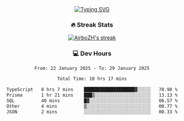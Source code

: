 
<div align="center">
  <a href="https://git.io/typing-svg"><img src="https://readme-typing-svg.demolab.com?font=Fira+Code&size=30&pause=1000&color=33F7F5&center=true&vCenter=true&width=435&lines=Hi+there+%F0%9F%91%8B+I+am+AirboZH+;Welcome+to+my+Github" alt="Typing SVG" /></a>

<h3>🔥 Streak Stats</h3>

<!-- GitHub Readme Streak Stats - https://github.com/DenverCoder1/github-readme-streak-stats -->
<p>
  <a href="https://github.com/DenverCoder1/github-readme-streak-stats">
    <img title="🔥 Get streak stats for your profile at git.io/streak-stats" alt="AirboZH's streak" src="https://streak-stats.demolab.com/?user=AirboZH&theme=monokai-metallian&hide_border=true"/>
  </a>
</p>

<h3>💻 Dev Hours</h3>
<!--START_SECTION:waka-->

```txt
From: 22 January 2025 - To: 29 January 2025

Total Time: 10 hrs 17 mins

TypeScript   8 hrs 7 mins    ███████████████████▓░░░░░   78.98 %
Prisma       1 hr 21 mins    ███▒░░░░░░░░░░░░░░░░░░░░░   13.13 %
SQL          40 mins         █▓░░░░░░░░░░░░░░░░░░░░░░░   06.57 %
Other        4 mins          ▒░░░░░░░░░░░░░░░░░░░░░░░░   00.77 %
JSON         2 mins          ░░░░░░░░░░░░░░░░░░░░░░░░░   00.33 %
```

<!--END_SECTION:waka-->
</div>  
